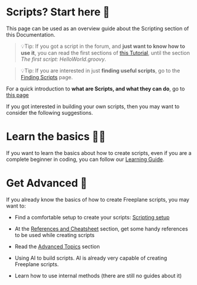 # Scripts? Start here 🤖

This page can be used as an overview guide about the Scripting section of this Documentation.

> 💡Tip:
> If you got a script in the forum, and **just want to know how to use it**, you can read the first sections of [this Tutorial](Scripting.md), until the section _The first script: HelloWorld.groovy_.

> 💡Tip:
> If you are interested in just **finding useful scripts**, go to the [Finding Scripts](Finding_useful_scripts.md) page.

For a quick introduction to **what are Scripts, and what they can do**, go to [this page](What_are_scripts_and_what_they_do.md)

If you got interested in building your own scripts, then you may want to consider the following suggestions.

# Learn the basics 👨‍🏫

If you want to learn the basics about how to create scripts, even if you are a complete beginner in coding, you can follow our [Learning Guide](Learning_guide.md).


# Get Advanced 🚀
If you already know the basics of how to create Freeplane scripts, you may want to:

- Find a comfortable setup to create your scripts: [Scripting setup](Scripting_environment_setup.md)

- At the [References and Cheatsheet](References_and_Cheatsheet.md) section, get some handy references to be used while creating scripts

- Read the [Advanced Topics](advanced_topics.md) section

- Using AI to build scripts. AI is already very capable of creating Freeplane scripts.

- Learn how to use internal methods (there are still no guides about it)


